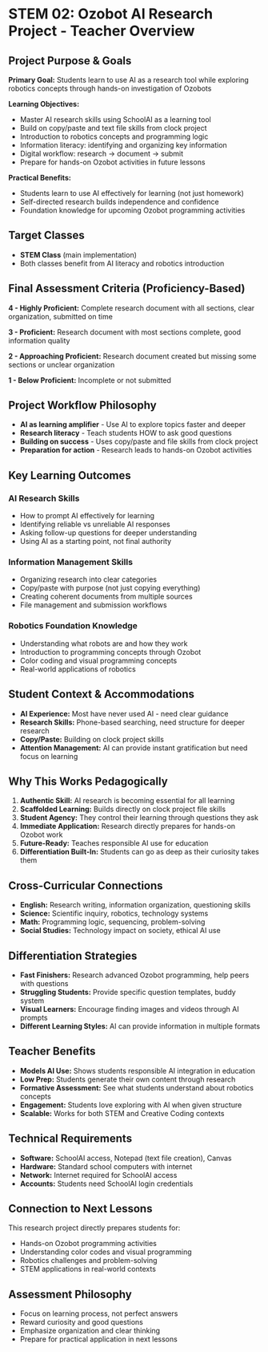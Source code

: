 # STEM 02: Ozobot AI Research Project - Teacher Overview

## Project Purpose & Goals
**Primary Goal:** Students learn to use AI as a research tool while exploring robotics concepts through hands-on investigation of Ozobots

**Learning Objectives:**
- Master AI research skills using SchoolAI as a learning tool
- Build on copy/paste and text file skills from clock project
- Introduction to robotics concepts and programming logic
- Information literacy: identifying and organizing key information
- Digital workflow: research → document → submit
- Prepare for hands-on Ozobot activities in future lessons

**Practical Benefits:**
- Students learn to use AI effectively for learning (not just homework)
- Self-directed research builds independence and confidence
- Foundation knowledge for upcoming Ozobot programming activities

## Target Classes
- **STEM Class** (main implementation)
- Both classes benefit from AI literacy and robotics introduction

## Final Assessment Criteria (Proficiency-Based)
**4 - Highly Proficient:** Complete research document with all sections, clear organization, submitted on time

**3 - Proficient:** Research document with most sections complete, good information quality

**2 - Approaching Proficient:** Research document created but missing some sections or unclear organization

**1 - Below Proficient:** Incomplete or not submitted

## Project Workflow Philosophy
- **AI as learning amplifier** - Use AI to explore topics faster and deeper
- **Research literacy** - Teach students HOW to ask good questions
- **Building on success** - Uses copy/paste and file skills from clock project
- **Preparation for action** - Research leads to hands-on Ozobot activities

## Key Learning Outcomes
### AI Research Skills
- How to prompt AI effectively for learning
- Identifying reliable vs unreliable AI responses
- Asking follow-up questions for deeper understanding
- Using AI as a starting point, not final authority

### Information Management Skills
- Organizing research into clear categories
- Copy/paste with purpose (not just copying everything)
- Creating coherent documents from multiple sources
- File management and submission workflows

### Robotics Foundation Knowledge
- Understanding what robots are and how they work
- Introduction to programming concepts through Ozobot
- Color coding and visual programming concepts
- Real-world applications of robotics

## Student Context & Accommodations
- **AI Experience:** Most have never used AI - need clear guidance
- **Research Skills:** Phone-based searching, need structure for deeper research
- **Copy/Paste:** Building on clock project skills
- **Attention Management:** AI can provide instant gratification but need focus on learning

## Why This Works Pedagogically
1. **Authentic Skill:** AI research is becoming essential for all learning
2. **Scaffolded Learning:** Builds directly on clock project file skills
3. **Student Agency:** They control their learning through questions they ask
4. **Immediate Application:** Research directly prepares for hands-on Ozobot work
5. **Future-Ready:** Teaches responsible AI use for education
6. **Differentiation Built-In:** Students can go as deep as their curiosity takes them

## Cross-Curricular Connections
- **English:** Research writing, information organization, questioning skills
- **Science:** Scientific inquiry, robotics, technology systems
- **Math:** Programming logic, sequencing, problem-solving
- **Social Studies:** Technology impact on society, ethical AI use

## Differentiation Strategies
- **Fast Finishers:** Research advanced Ozobot programming, help peers with questions
- **Struggling Students:** Provide specific question templates, buddy system
- **Visual Learners:** Encourage finding images and videos through AI prompts
- **Different Learning Styles:** AI can provide information in multiple formats

## Teacher Benefits
- **Models AI Use:** Shows students responsible AI integration in education
- **Low Prep:** Students generate their own content through research
- **Formative Assessment:** See what students understand about robotics concepts
- **Engagement:** Students love exploring with AI when given structure
- **Scalable:** Works for both STEM and Creative Coding contexts

## Technical Requirements
- **Software:** SchoolAI access, Notepad (text file creation), Canvas
- **Hardware:** Standard school computers with internet
- **Network:** Internet required for SchoolAI access
- **Accounts:** Students need SchoolAI login credentials

## Connection to Next Lessons
This research project directly prepares students for:
- Hands-on Ozobot programming activities
- Understanding color codes and visual programming
- Robotics challenges and problem-solving
- STEM applications in real-world contexts

## Assessment Philosophy
- Focus on learning process, not perfect answers
- Reward curiosity and good questions
- Emphasize organization and clear thinking
- Prepare for practical application in next lessons